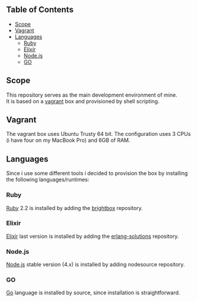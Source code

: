 ## Table of Contents
* [Scope](#scope)
* [Vagrant](#vagrant)
* [Languages](#languages)
  * [Ruby](#ruby)
  * [Elixir](#elixir)
  * [Node.js](#node.js)
  * [GO](#go)

## Scope
This repository serves as the main development environment of mine.  
It is based on a [vagrant](https://www.vagrantup.com/) box and provisioned by shell scripting.

## Vagrant
The vagrant box uses Ubuntu Trusty 64 bit. The configuration uses 3 CPUs (i have
four on my MacBook Pro) and 6GB of RAM.

## Languages
Since i use some different tools i decided to provision the box by installing the
following languages/runtimes:

### Ruby
[Ruby](https://www.ruby-lang.org/en/) 2.2 is installed by adding the
[brightbox](https://www.brightbox.com/docs/guides/cli/installation-debian/) repository.

### Elixir
[Elixir](http://elixir-lang.org/) last version is installed by adding the
[erlang-solutions](https://www.erlang-solutions.com/about/erlang-other-technologies.html) repository.

### Node.js
[Node.js](https://nodejs.org/en/) stable version (4.x) is installed by adding nodesource repository.

### GO
[Go](https://golang.org/) language is installed by source, since installation is straightforward.
